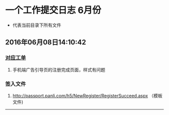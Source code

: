 # 一个工作提交日志 6月份

* 代表当前目录下所有文件


## 2016年06月08日14:10:42

### [对应工单](http://github.panli.com/SoftwareTest/Panli/issues/140)

1. 手机端广告引导页的注册完成页面，样式有问题



### 签入文件

1. http://passport.panli.com/h5/NewRegister/RegisterSucceed.aspx （模板文件)



---
